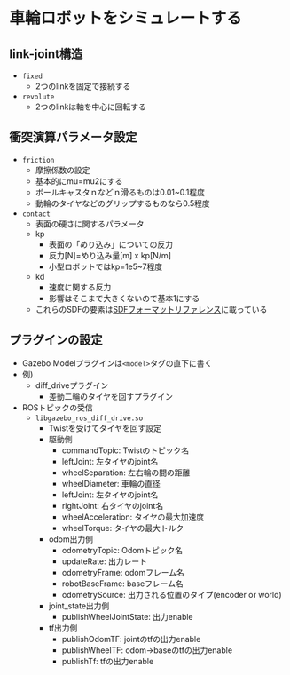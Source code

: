 # 車輪ロボットをシミュレートする
## link-joint構造
- `fixed`
    - 2つのlinkを固定で接続する
- `revolute`
    - 2つのlinkは軸を中心に回転する
## 衝突演算パラメータ設定
- `friction`
    - 摩擦係数の設定
    - 基本的にmu=mu2にする
    - ボールキャスタｎなどｎ滑るものは0.01~0.1程度
    - 動輪のタイヤなどのグリップするものなら0.5程度
- `contact`
    - 表面の硬さに関するパラメータ
    - kp
        - 表面の「めり込み」についての反力
        - 反力[N]=めり込み量[m] x kp[N/m]
        - 小型ロボットではkp=1e5~7程度
    - kd
        - 速度に関する反力
        - 影響はそこまで大きくないので基本1にする
    - これらのSDFの要素は[SDFフォーマットリファレンス](http://sdformat.org/spec?ver=1.9)に載っている
## プラグインの設定
- Gazebo Modelプラグインは`<model>`タグの直下に書く
- 例)
    - diff_driveプラグイン
        - 差動二輪のタイヤを回すプラグイン
- ROSトピックの受信
    - `libgazebo_ros_diff_drive.so`
        - Twistを受けてタイヤを回す設定
        - 駆動側
            - commandTopic: Twistのトピック名
            - leftJoint: 左タイヤのjoint名
            - wheelSeparation: 左右輪の間の距離
            - wheelDiameter: 車輪の直径
            - leftJoint: 左タイヤのjoint名
            - rightJoint: 右タイヤのjoint名
            - wheelAcceleration: タイヤの最大加速度
            - wheelTorque: タイヤの最大トルク
        - odom出力側
            - odometryTopic: Odomトピック名
            - updateRate: 出力レート 
            - odometryFrame: odomフレーム名
            - robotBaseFrame: baseフレーム名
            - odometrySource: 出力される位置のタイプ(encoder or world)
        - joint_state出力側
            - publishWheelJointState: 出力enable
        - tf出力側
            - publishOdomTF: jointのtfの出力enable
            - publishWheelTF: odom->baseのtfの出力enable
            - publishTf: tfの出力enable